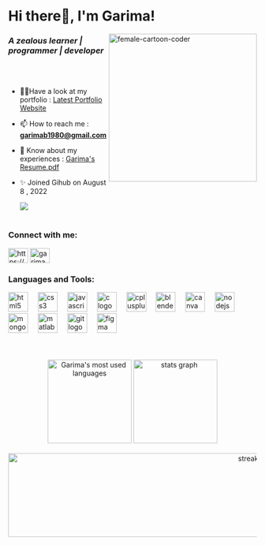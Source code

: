 <h1 align="left">Hi there👋, I'm Garima!</h1>
<img align="right" height="300" alt="female-cartoon-coder" src="https://github.com/Garima3110/Garima3110/assets/110815240/0a08caac-0af6-415d-80f9-24ad0f1e27df">
<h3 align="left"><em>A zealous learner | programmer | developer</em></h3>
<br>
<br>

- 👨‍💻Have a look at my portfolio : [Latest Portfolio Website](https://latest-portfolio-beryl.vercel.app/)

- 📫 How to reach me : **garimab1980@gmail.com**

- 📄 Know about my experiences : [Garima's Resume.pdf](https://drive.google.com/file/d/1B1wPOQMuF6h7w_c8oP8ChADpU40fM0h7/view?usp=sharing)

- ✨ Joined Gihub on August 8 , 2022

   ![](https://komarev.com/ghpvc/?username=garima3110&style=for-the-badge)
  <br>
  <br>
<h3 align="left">Connect with me:</h3>
<a href="https://linkedin.com/in/https://bit.ly/3rl7nbo" target="blank"><img align="center" src="https://raw.githubusercontent.com/rahuldkjain/github-profile-readme-generator/master/src/images/icons/Social/linked-in-alt.svg" alt="https://bit.ly/3rl7nbo" height="30" width="40" /></a>
<a href="https://twitter.com/garima__31" target="blank"><img align="center" src="https://raw.githubusercontent.com/rahuldkjain/github-profile-readme-generator/master/src/images/icons/Social/twitter.svg" alt="garima__31" height="30" width="40" /></a>

<br>
<h3 align="left">Languages and Tools:</h3>

<div align="left">
  <img src="https://cdn.jsdelivr.net/gh/devicons/devicon/icons/html5/html5-original.svg" height="40" alt="html5 logo"  />
  <img width="12" />
  <img src="https://cdn.jsdelivr.net/gh/devicons/devicon/icons/css3/css3-original.svg" height="40" alt="css3 logo"  />
  <img width="12" />
  <img src="https://cdn.jsdelivr.net/gh/devicons/devicon/icons/javascript/javascript-original.svg" height="40" alt="javascript logo"  />
  <img width="12" />
  <img src="https://cdn.jsdelivr.net/gh/devicons/devicon/icons/c/c-original.svg" height="40" alt="c logo"  />
  <img width="12" />
  <img src="https://cdn.jsdelivr.net/gh/devicons/devicon/icons/cplusplus/cplusplus-original.svg" height="40" alt="cplusplus logo"  />
  <img width="12" />
  <img src="https://cdn.jsdelivr.net/gh/devicons/devicon/icons/blender/blender-original.svg" height="40" alt="blender logo"  />
  <img width="12" />
  <img src="https://cdn.jsdelivr.net/gh/devicons/devicon/icons/canva/canva-original.svg" height="40" alt="canva logo"  />
  <img width="12" />
  <img src="https://cdn.jsdelivr.net/gh/devicons/devicon/icons/nodejs/nodejs-original.svg" height="40" alt="nodejs logo"  />
  <img width="12" />
  <img src="https://cdn.jsdelivr.net/gh/devicons/devicon/icons/mongodb/mongodb-original.svg" height="40" alt="mongodb logo"  />
  <img width="12" />
  <img src="https://cdn.jsdelivr.net/gh/devicons/devicon/icons/matlab/matlab-original.svg" height="40" alt="matlab logo"  />
  <img width="12" />
  <img src="https://cdn.jsdelivr.net/gh/devicons/devicon/icons/git/git-original.svg" height="40" alt="git logo"  />
  <img width="12" />
  <img src="https://cdn.jsdelivr.net/gh/devicons/devicon/icons/figma/figma-original.svg" height="40" alt="figma logo"  />

</div>

<br>
<br>
<br>
<div align="center">
     <img src="https://github-readme-stats.vercel.app/api/top-langs?username=garima3110&show_icons=true&locale=en&layout=compact&theme=dark" alt="Garima's most used languages" height="170"/>
  <img src="https://github-readme-stats.vercel.app/api?username=Garima3110&hide_title=false&hide_rank=false&show_icons=true&include_all_commits=true&count_private=true&disable_animations=false&theme=dark&locale=en&hide_border=false" height="170" alt="stats graph"/>
  <br><br>
  <img src="https://streak-stats.demolab.com?user=Garima3110&locale=en&mode=daily&theme=dark&hide_border=false&border_radius=5" height="170" alt="streak graph" width="1000" />
</div>


